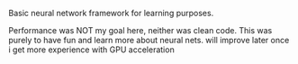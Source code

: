 Basic neural network framework for learning purposes. 

Performance was NOT my goal here, neither was clean code. This was purely to have fun and learn more about neural nets.
will improve later once i get more experience with GPU acceleration
